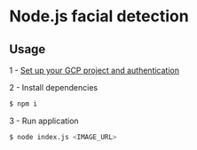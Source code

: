 # Node.js facial detection

## Usage


1 - [Set up your GCP project and authentication](https://cloud.google.com/vision/docs/detecting-faces?apix_params=%7B%22resource%22%3A%7B%22requests%22%3A%5B%7B%22features%22%3A%5B%7B%22maxResults%22%3A10%2C%22type%22%3A%22FACE_DETECTION%22%7D%5D%2C%22image%22%3A%7B%22source%22%3A%7B%22imageUri%22%3A%22gs%3A%2F%2Fcloud-samples-data%2Fvision%2Fface%2Ffaces.jpeg%22%7D%7D%7D%5D%7D%7D#set-up-your-gcp-project-and-authentication)

2 - Install dependencies
```sh
$ npm i
```

3 - Run application
```sh
$ node index.js <IMAGE_URL>
```
